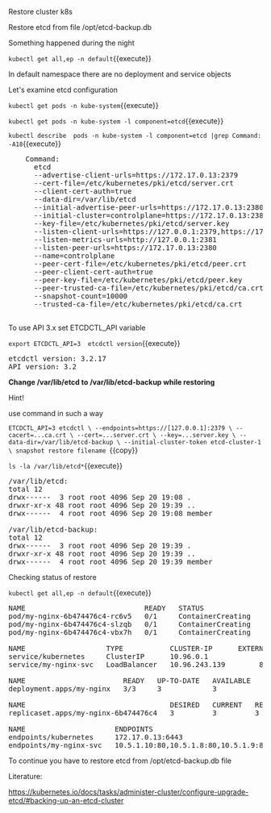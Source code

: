 Restore cluster k8s

Restore etcd from file /opt/etcd-backup.db


Something happened during the night

`kubectl get all,ep -n default`{{execute}}

In default namespace there are no deployment and service objects


Let's examine etcd configuration 

`kubectl get pods -n kube-system`{{execute}}

`kubectl get pods -n kube-system -l component=etcd`{{execute}}

`kubectl describe  pods -n kube-system -l component=etcd |grep Command: -A18`{{execute}}

<pre>
    Command:
      etcd
      --advertise-client-urls=https://172.17.0.13:2379
      --cert-file=/etc/kubernetes/pki/etcd/server.crt
      --client-cert-auth=true
      --data-dir=/var/lib/etcd
      --initial-advertise-peer-urls=https://172.17.0.13:2380
      --initial-cluster=controlplane=https://172.17.0.13:2380
      --key-file=/etc/kubernetes/pki/etcd/server.key
      --listen-client-urls=https://127.0.0.1:2379,https://172.17.0.13:2379
      --listen-metrics-urls=http://127.0.0.1:2381
      --listen-peer-urls=https://172.17.0.13:2380
      --name=controlplane
      --peer-cert-file=/etc/kubernetes/pki/etcd/peer.crt
      --peer-client-cert-auth=true
      --peer-key-file=/etc/kubernetes/pki/etcd/peer.key
      --peer-trusted-ca-file=/etc/kubernetes/pki/etcd/ca.crt
      --snapshot-count=10000
      --trusted-ca-file=/etc/kubernetes/pki/etcd/ca.crt

</pre>

To use API 3.x set ETCDCTL_API variable

`export ETCDCTL_API=3 
etcdctl version`{{execute}}
<pre>
etcdctl version: 3.2.17
API version: 3.2
</pre>

**Change /var/lib/etcd to /var/lib/etcd-backup while restoring** 

Hint!

use command in such a way

`ETCDCTL_API=3 etcdctl \
  --endpoints=https://[127.0.0.1]:2379 \
  --cacert=...ca.crt \
  --cert=...server.crt \
  --key=...server.key \
  --data-dir=/var/lib/etcd-backup \
  --initial-cluster-token etcd-cluster-1 \
  snapshot restore filename
  `{{copy}}


`ls -la /var/lib/etcd*`{{execute}}

<pre>
/var/lib/etcd:
total 12
drwx------  3 root root 4096 Sep 20 19:08 .
drwxr-xr-x 48 root root 4096 Sep 20 19:39 ..
drwx------  4 root root 4096 Sep 20 19:08 member

/var/lib/etcd-backup:
total 12
drwx------  3 root root 4096 Sep 20 19:39 .
drwxr-xr-x 48 root root 4096 Sep 20 19:39 ..
drwx------  4 root root 4096 Sep 20 19:39 member
</pre>



Checking status of restore

`kubectl get all,ep -n default`{{execute}}

<pre>
NAME                            READY   STATUS              RESTARTS   AGE
pod/my-nginx-6b474476c4-rc6v5   0/1     ContainerCreating   0          43m
pod/my-nginx-6b474476c4-slzqb   0/1     ContainerCreating   0          43m
pod/my-nginx-6b474476c4-vbx7h   0/1     ContainerCreating   0          43m

NAME                   TYPE           CLUSTER-IP      EXTERNAL-IP   PORT(S)        AGE
service/kubernetes     ClusterIP      10.96.0.1       <none>        443/TCP        47m
service/my-nginx-svc   LoadBalancer   10.96.243.139   <pending>     80:30364/TCP   46m

NAME                       READY   UP-TO-DATE   AVAILABLE   AGE
deployment.apps/my-nginx   3/3     3            3           46m

NAME                                  DESIRED   CURRENT   READY   AGE
replicaset.apps/my-nginx-6b474476c4   3         3         3       46m

NAME                     ENDPOINTS                              AGE
endpoints/kubernetes     172.17.0.13:6443                       47m
endpoints/my-nginx-svc   10.5.1.10:80,10.5.1.8:80,10.5.1.9:80   46m
</pre>

To continue you have to restore etcd from /opt/etcd-backup.db file


Literature:

https://kubernetes.io/docs/tasks/administer-cluster/configure-upgrade-etcd/#backing-up-an-etcd-cluster







